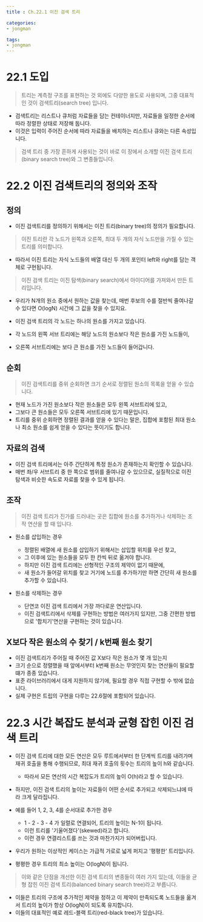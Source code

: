 ```yaml
---
title : Ch.22.1 이진 검색 트리

categories:
- jongman

tags:
- jongman
---
```


# 22.1 도입

> 트리는 계측정 구조를 표현하는 것 외에도 다양한 용도로 사용되며, 그중 대표적인 것이 검색트리(search
> tree) 입니다.
- 검색트리는 리스트나 큐처럼 자료들을 담는 컨테이너지만, 자료들을 일정한 순서에 따라 정렬한 상태로
  저장해 둡니다.
- 이것은 입력이 주어진 순서에 따라 자료들을 배치하는 리스트나 큐와는 다른 속성입니다.


> 검색 트리 중 가장 흔하게 사용되는 것이 바로 이 장에서 소개할 이진 검색 트리(binary search tree)와
> 그 변종들입니다.


# 22.2 이진 검색트리의 정의와 조작

## 정의

- 이진 검색트리를 정의하기 위해서는 이진 트리(binary tree)의 정의가 필요합니다.

> 이진 트리란 각 노드가 왼쪽과 오른쪽, 최대 두 개의 자식 노드만을 가질 수 있는 트리를 의미합니다.
- 따라서 이진 트리는 자식 노드들의 배열 대신 두 개의 포인터 left와 right를 담는 객체로 구현됩니다.

> 이진 검색 트리는 이진 탐색(binary search)에서 아이디어를 가져와서 만든 트리입니다.
- 우리가 N개의 원소 중에서 원하는 값을 찾는데, 매번 후보의 수를 절반씩 줄여나갈 수 있다면 O(logN)
  시간에 그 값을 찾을 수 있지요.

- 이진 검색 트리의 각 노드는 하나의 원소를 가지고 있습니다.
- 각 노드의 왼쪽 서브 트리에는 해당 노드의 원소보다 작은 원소를 가진 노드들이,
- 오른쪽 서브트리에는 보다 큰 원소를 가진 노드들이 들어갑니다.

## 순회

> 이진 검색트리를 중위 순회하면 크기 순서로 정렬된 원소의 목록을 얻을 수 있습니다.
- 현재 노드가 가진 원소보다 작은 원소들은 모두 왼쪽 서브트리에 있고,
- 그보다 큰 원소들은 모두 오른쪽 서브트리에 있기 때문입니다.
- 트리를 중위 순회하면 정렬된 결과를 얻을 수 있다는 말은, 집합에 포함된 최대 원소나 최소
  원소를 쉽게 얻을 수 있다는 뜻이기도 합니다.

## 자료의 검색

- 이진 검색 트리에서는 아주 간단하게 특정 원소가 존재하는지 확인할 수 있습니다.
- 매번 좌/우 서브트리 중 한 쪽으로 범위를 줄여나갈 수 있으므로, 실질적으로 이진 탐색과 비슷한 속도로
  자료를 찾을 수 있게 됩니다.

## 조작

> 이진 검색 트리가 진가를 드러내는 곳은 집합에 원소를 추가하거나 삭제하는 조작 연산을 할 때 입니다.


- 원소를 삽입하는 경우
    - 정렬된 배열에 새 원소를 삽입하기 위해서는 삽입할 위치를 우선 찾고,
    - 그 이후에 있는 원소들을 모두 한 칸씩 뒤로 옮겨야 합니다.
    - 하지만 이진 검색 트리에는 선형적인 구조의 제약이 없기 때문에,
    - 새 원소가 들어갈 위치를 찾고 거기에 노드를 추가하기만 하면 간단히 새 원소를 추가할 수
      있습니다.

- 원소를 삭제하는 경우
    - 단연코 이진 검색 트리에서 가장 까다로운 연산입니다.
    - 이진 검색트리에서 삭제를 구현하는 방법은 여러가지 있지만, 그중 간편한 방법으로 '합치기'연산을
      구현하는 것이 있습니다.


## X보다 작은 원소의 수 찾기 / k번째 원소 찾기

- 이진 검색트리가 주어질 때 주어진 값 X보다 작은 원소가 몇 개 있는지
- 크기 순으로 정렬했을 때 앞에서부터 k번째 원소는 무엇인지 찾는 연산들이 필요할 떄가 종종 있습니다.
- 표준 라이브러리에서 대게 지원하지 않기에, 필요할 경우 직접 구현할 수 밖에 없습니다.
- 실제 구현은 트립의 구현을 다루는 22.6절에 포함되어 있습니다.

# 22.3 시간 복잡도 분석과 균형 잡힌 이진 검색 트리

- 이진 검색 트리에 대한 모든 연산은 모두 루트에서부터 한 단계씩 트리를 내려가며 재귀 호출을 통해
  수행되므로, 최대 재귀 호출의 횟수는 트리의 높이 h와 같습니다.
  - 따라서 모든 연산의 시간 복잡도가 트리의 높이 O(h)라고 할 수 있습니다.

- 하지만, 이진 검색 트리의 높이는 자료들이 어떤 순서로 추가되고 삭제되느냐에 따라 크게 달라집니다.
- 예를 들어 1, 2, 3, 4를 순서대로 추가한 경우
    - 1 - 2 - 3 - 4 가 일렬로 연결되어, 트리의 높이는 N-1이 됩니다.
    - 이런 트리를 '기울어졌다'(skewed)라고 합니다.
    - 이런 경우 연결리스트를 쓰는 것과 마찬가지가 되어버립니다.

- 우리가 원하는 이상적인 케이스는 가급적 가로로 넓게 퍼지고 '평평한' 트리입니다.
- 평평한 경우 트리의 최소 높이는 O(logN)이 됩니다.

> 이와 같은 단점을 개선한 이진 검색 트리의 변종들이 여러 가지 있는데, 이들을 균형 잡힌 이진 검색
> 트리(balanced binary search tree)라고 부릅니다.
- 이들은 트리의 구조에 추가적인 제약을 정하고 이 제약이 만족되도록 노드들을 옮겨서 트리의 높이가
  항상 O(logN)이 되도록 유지합니다.
- 이들의 대표적인 예로 레드-블랙 트리(red-black tree)가 있습니다.
